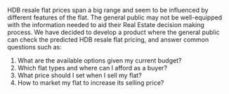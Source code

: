  HDB resale flat prices span a big range and seem to be influenced by different features of the flat. The general public may not be well-equipped with the information needed to aid their Real Estate decision making process. We have decided to develop a product where the general public can check the predicted HDB resale flat pricing, and answer common questions such as:
1. What are the available options given my current budget?
2. Which flat types and where can I afford as a buyer?
3. What price should I set when I sell my flat?
4. How to market my flat to increase its selling price?


